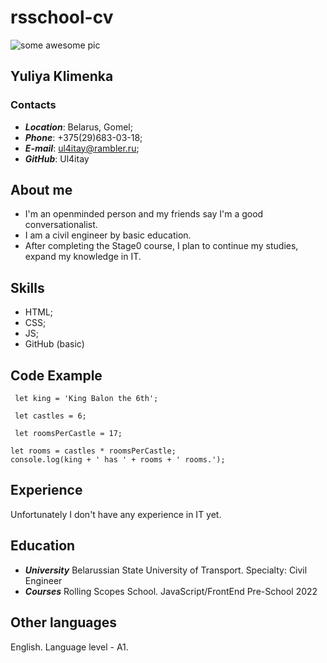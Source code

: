 # rsschool-cv  
![some awesome pic](https://encrypted-tbn0.gstatic.com/images?q=tbn:ANd9GcSJ-U0nA1NseWgz6TnXVvhl4HlwuPdAYGXT7g&usqp=CAU)
## Yuliya Klimenka
### **Contacts**
+ ***Location***: Belarus, Gomel;
+ ***Phone***: +375(29)683-03-18;
+ ***E-mail***: ul4itay@rambler.ru;
+ ***GitHub***: Ul4itay

## About me
- I'm an openminded person and my friends say I'm a good conversationalist.
- I am a civil engineer by basic education.
- After completing the Stage0 course, I plan to continue my studies, expand my knowledge in IT.

## Skills
+ HTML;
+ CSS;
+ JS;
+ GitHub (basic)

## Code Example
     let king = 'King Balon the 6th';
     
     let castles = 6;
     
     let roomsPerCastle = 17;

    let rooms = castles * roomsPerCastle;
    console.log(king + ' has ' + rooms + ' rooms.');
  
## Experience
Unfortunately I don't have any experience in IT yet.

## Education
- ***University*** Belarussian State University of Transport.
Specialty: Civil Engineer
- ***Courses*** Rolling Scopes School. JavaScript/FrontEnd Pre-School 2022

## Other languages 
English. Language level - A1.
